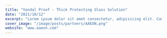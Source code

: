 ```yaml
---
title: "Vandal Proof - Thick Protecting Glass Solution"
date: "2021/10/12"
excerpt: "Lorem ipsum dolor sit amet consectetur, adipisicing elit. Cum quia a cumque omnis est esse quo ab saepe nihil facilis eius quaerat explicabo vitae, repellat quas debitis error ullam tempore!"
cover_image: "/image/posts/partners/AAEON.png"
website: "www.aaeon.com"
---
```

